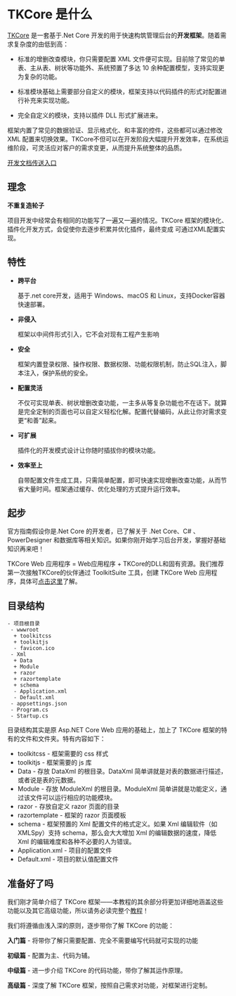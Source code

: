 # TKCore 是什么

[TKCore](http://www.tkcore.net/) 是一套基于.Net Core 开发的用于快速构筑管理后台的**开发框架**。随着需求复杂度的由低到高：

- 标准的增删改查模块，你只需要配置 XML 文件便可实现。目前除了常见的单表、主从表、树状等功能外、系统预置了多达 10 余种配置模型，支持实现更为复杂的功能。

- 标准模块基础上需要部分自定义的模块，框架支持以代码插件的形式对配置进行补充来实现功能。

- 完全自定义的模块，支持以插件 DLL 形式扩展进来。

框架内置了常见的数据验证、显示格式化、和丰富的控件，这些都可以通过修改 XML 配置来切换效果。TKCore不但可以在开发阶段大幅提升开发效率，在系统运维阶段，可灵活应对客户的需求变更，从而提升系统整体的品质。



[开发文档传送入口](http://www.tkcore.net/)



## 理念

**不重复造轮子**

项目开发中经常会有相同的功能写了一遍又一遍的情况。TKCore 框架的模块化、插件化开发方式，会促使你去逐步积累并优化插件，最终变成 可通过XML配置实现。



## 特性

- **跨平台**

  基于.net core开发，适用于 Windows、macOS 和 Linux，支持Docker容器快速部署。

- **非侵入**

  框架以中间件形式引入，它不会对现有工程产生影响

- **安全**

  框架内置登录权限、操作权限、数据权限、功能权限机制，防止SQL注入，脚本注入，保护系统的安全。

- **配置灵活**

  不仅可实现单表、树状增删改查功能，一主多从等复杂功能也不在话下。就算是完全定制的页面也可以自定义轻松化解。配置代替编码，从此让你对需求变更“和善”起来。

- **可扩展**

  插件化的开发模式设计让你随时插拔你的模块功能。

- **效率至上**

  自带配置文件生成工具，只需简单配置，即可快速实现增删改查功能，从而节省大量时间。框架通过缓存、优化处理的方式提升运行效率。

  

## 起步

官方指南假设你是.Net Core 的开发者，已了解关于 .Net Core、C# 、 PowerDesigner 和数据库等相关知识。如果你刚开始学习后台开发，掌握好基础知识再来吧！



TKCore Web 应用程序 = Web应用程序 + TKCore的DLL和固有资源。我们推荐第一次接触TKCore的伙伴通过 ToolkitSuite 工具，创建 TKCore Web 应用程序，具体可[点击这里]([http://www.tkcore.net/toolkitsuite/#%E5%BA%94%E7%94%A8%E7%94%9F%E6%88%90%E5%B7%A5%E5%85%B7](http://www.tkcore.net/toolkitsuite/#应用生成工具))了解。



## 目录结构

```
- 项目根目录
 - wwwroot
  + toolkitcss
  + toolkitjs
  - favicon.ico
 - Xml
  + Data
  + Module
  + razor
  + razortemplate
  + schema
  - Application.xml
  - Default.xml
 - appsettings.json
 - Program.cs
 - Startup.cs
```

目录结构其实是原 Asp.NET Core Web 应用的基础上，加上了 TKCore 框架的特有的文件和文件夹。特有内容如下：

- toolkitcss - 框架需要的 css 样式
- toolkitjs - 框架需要的 js 库
- Data - 存放 DataXml 的根目录。DataXml 简单讲就是对表的数据进行描述，或者说是表的元数据。
- Module - 存放 ModuleXml 的根目录。ModuleXml 简单讲就是功能定义，通过该文件可以运行相应的功能模块。
- razor - 存放自定义 razor 页面的目录
- razortemplate - 框架的 razor 页面模板
- schema - 框架预置的 Xml 配置文件的格式定义。如果 Xml 编辑软件（如 XMLSpy）支持 schema，那么会大大增加 Xml 的编辑数据的速度，降低 Xml 的编辑难度和各种不必要的人为错误。
- Application.xml - 项目的配置文件
- Default.xml - 项目的默认值配置文件



## 准备好了吗

我们刚才简单介绍了 TKCore 框架——本教程的其余部分将更加详细地涵盖这些功能以及其它高级功能，所以请务必读完整个[教程](http://www.tkcore.net/)！

我们将遵循由浅入深的原则，逐步带你了解 TKCore 的功能：

**入门篇** - 将带你了解只需要配置、完全不需要编写代码就可实现的功能

**初级篇** - 配置为主、代码为辅。

**中级篇** - 进一步介绍 TKCore 的代码功能，带你了解其运作原理。

**高级篇** - 深度了解 TKCore 框架，按照自己需求对功能，对框架进行定制。



